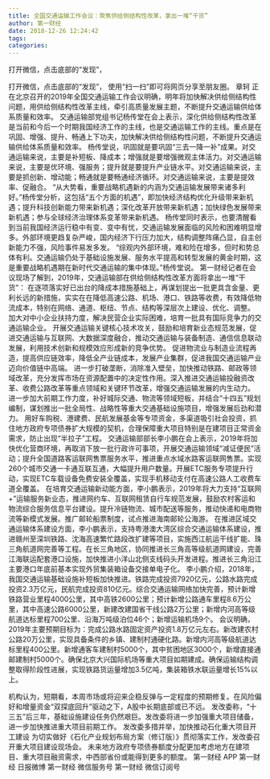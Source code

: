 ```yaml
---
title: 全国交通运输工作会议：聚焦供给侧结构性改革，拿出一堆“干货”
author: 第一财经
date: 2018-12-26 12:24:42
tags: 
categories: 
---
```

打开微信，点击底部的“发现”，
<!-- more -->
打开微信，点击底部的“发现”，
使用“扫一扫”即可将网页分享至朋友圈。
章轲
正在北京召开的2019年全国交通运输工作会议明确，明年将加快解决供给侧结构性问题，用供给侧结构性改革主线，牵引高质量发展主题，不断提升交通运输供给体系质量和效率。
交通运输部党组书记杨传堂在会上表示，深化供给侧结构性改革是当前和今后一个时期我国经济工作的主线，也是交通运输工作的主线。重点是在巩固、增强、提升、畅通上下功夫，加快解决供给侧结构性问题，不断提升交通运输供给体系质量和效率。
杨传堂说，巩固就是要巩固“三去一降一补”成果。对交通运输来说，主要是补短板、降成本；增强就是要增强微观主体活力。对交通运输来说，主要是优环境、强服务；提升就是要提升产业链水平。对交通运输来说，主要是抓创新、增动能；畅通就是要畅通经济循环。对交通运输来说，主要是提效率、促融合。
“从大势看，重要战略机遇新的内涵为交通运输发展带来诸多利好。”杨传堂分析，这包括“五个方面的机遇”，即加快经济结构优化升级带来新机遇；提升科技创新能力带来新机遇；深化改革开放带来新机遇；加快绿色发展带来新机遇；参与全球经济治理体系变革带来新机遇。
杨传堂同时表示，也要清醒看到当前我国经济运行稳中有变、变中有忧，交通运输发展面临的风险和困难明显增多。外部环境更趋复杂严峻，国内经济下行压力加大，结构调整阵痛凸显，自主创新能力不强，风险事件易发多发。
“综观内外部环境，难和险在增多，但时和势总体有利。交通运输仍处于基础设施发展、服务水平提高和转型发展的黄金时期，这是重要战略机遇期在新时代交通运输的集中体现。”杨传堂说。
第一财经记者在会议现场了解到，2019年，交通运输部在供给侧结构性改革方面将拿出一堆“干货”：
在逐项落实好已出台的降成本措施基础上，再谋划提出一批更具含金量、更利长远的新措施，实实在在降低高速公路、机场、港口、铁路等收费，有效降低物流成本，特别在网络、通道、枢纽、节点、结构等深层次上建设、优化、调整。
加大对中小企业扶持力度，解决民营企业实际困难，培育一批具有国际竞争力的交通运输企业。
开展交通运输关键核心技术攻关，鼓励和培育新业态规范发展，促进交通运输与互联网、大数据深度融合，推动交通运输与装备制造、通信信息联动发展，利用技术创新和规模效应形成新的竞争优势。
促进物流业与制造业流程再造，提高供应链效率，降低全产业链成本，发展产业集群，促进我国交通运输产业迈向价值链中高端。
进一步打破垄断，消除准入壁垒，加快推动铁路、邮政等领域改革，充分发挥市场在资源配置中的决定性作用。深入推进交通运输投融资改革、收费公路改革等重点领域和关键环节改革，增强交通运输发展的内生动力。
进一步加大前期工作力度，补好城际交通、物流等领域短板，并结合“十四五”规划编制，谋划推出一批全局性、战略性等重大交通基础设施项目，增强发展后劲和潜力。
用好车购税、港建费、民航发展基金等专项资金，多渠道吸引社会投资，抓住地方政府专项债券扩大规模的契机，合理保障重大项目特别是在建项目正常资金需求，防止出现“半拉子”工程。
交通运输部部长李小鹏在会上表示，2019年将加快优化营商环境，再取消下放一批行政许可事项，开展交通运输领域“减证便民”活动；提升全国道路客运联网售票服务水平，推进重点水域水路客运联网售票。实现260个城市交通一卡通互联互通，大幅提升用户数量。开展ETC服务专项提升行动，实现ETC车载设备免费安装全覆盖，实现手机移动支付在高速公路人工收费车道全覆盖。
在培育交通运输新动能方面，李小鹏表示，2019年将大力支持“互联网+”运输服务新业态，推进网约车、互联网租赁自行车规范发展，鼓励农村客运和物流综合服务信息平台建设。提升冷链物流、城市配送等服务，推动快递和电商物流等新模式发展。推广邮轮船票制度，试点推进海南邮轮公海游。
在推进区域交通运输体系建设方面，李小鹏表示，支持粤港澳大湾区综合交通运输体系建设，推进赣州至深圳铁路、沈海高速繁忙路段改扩建等项目，实施西江航运干线扩能、珠三角航道网完善等工程。在长三角地区，协同推进长三角高等级航道网建设，完善江海联运配套港口设施，加快推进小洋山北侧支线码头开发进程。推进长三角沿江主要港口年底前基本实现外贸集装箱设备交接单电子化。
李小鹏介绍，2018年，我国交通运输基础设施补短板加快推进。铁路完成投资7920亿元，公路水路完成投资2.3万亿元，民航完成投资810亿元。综合交通运输网络加快完善，预计新增铁路营业里程4000公里，其中高铁2600公里；预计新增公路通车里程8.6万公里，其中高速公路6000公里，新建改建国省干线公路2万公里；新增内河高等级航道达标里程700公里、沿海万吨级泊位46个；新增运输机场9个。
会议明确，2019年主要预期目标为：完成公路水路固定资产投资1.8万亿元左右。新改建农村公路20万公里，实现具备条件的乡镇、建制村通硬化路。新增内河高等级航道达标里程400公里。新增通客车建制村5000个，其中贫困地区3000个，新增直接通邮建制村5000个。确保北京大兴国际机场等重大项目如期建成。确保运输结构调整取得阶段性进展，实现铁路货运量增加3.5亿吨，集装箱铁水联运量增长15%以上。
 
 
机构认为，短期看，本周市场或将迎来企稳反弹与一定程度的预期修复。在风险偏好和增量资金“双探底回升”驱动之下，A股中长期底部或已不远。
发改委称，“十三五”后三年，基础设施建设任务仍然艰巨。发改委将进一步加强重大项目储备，进一步加快推进重大项目前期工作。
发改委多措并举，加快推动石化重大项目开工建设
为切实做好《石化产业规划布局方案（修订版）》贯彻落实工作，发改委召开重大项目建设现场会。
未来地方政府专项债券额度分配更加考虑地方在建项目、重大项目融资需求，中西部省份或能得到更多的额度。
第一财经
APP
第一财经
日报微博
第一财经
微信服务号
第一财经
微信订阅号
